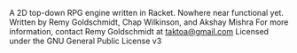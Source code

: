 A 2D top-down RPG engine written in Racket. Nowhere near functional yet.
Written by Remy Goldschmidt, Chap Wilkinson, and Akshay Mishra
For more information, contact Remy Goldschmidt at taktoa@gmail.com
Licensed under the GNU General Public License v3
